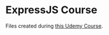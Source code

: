 # ExpressJS Course

Files created during [this Udemy Course](https://www.udemy.com/course/just-express-with-a-bunch-of-node-and-http-in-detail).
